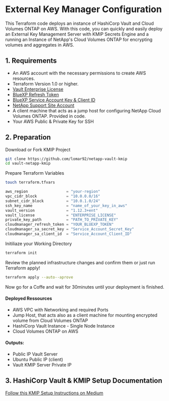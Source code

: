 
# External Key Manager Configuration

This Terraform code deploys an instance of HashiCorp Vault and Cloud Volumes ONTAP on AWS. With this code, you can quickly and easily deploy an External Key Management Server with KMIP Secrets Engine and a running an Instance of NetApp's Cloud Volumes ONTAP for encrypting volumes and aggregates in AWS. 


## 1. Requirements
- An AWS account with the necessary permissions to create AWS resources.
- Terraform Version 1.0 or higher.
- [Vault Enterprise License](https://www.hashicorp.com/products/vault/pricing)
- [BlueXP Refresh Token](https://services.cloud.netapp.com/refresh-token)
- [BlueXP Service Account Key & Client ID](https://console.bluexp.netapp.com/credentials/user-credentials#accountManagement)
- [NetApp Support Site Account](https://docs.netapp.com/us-en/cloud-manager-setup-admin/task-adding-nss-accounts.html)
- A client machine that acts as a jump host for configuring NetApp Cloud Volumes ONTAP. Provided in code. 
- Your AWS Public & Private Key for SSH


## 2. Preparation

Download or Fork KMIP Project

```bash
git clone https://github.com/lomar92/netapp-vault-kmip
cd vault-netapp-kmip
```

Prepare Terraform Variables 
```bash
touch terraform.tfvars
```

```javascript
aws_region                 = "your-region"
vpc_cidr_block             = "10.0.0.0/16"
subnet_cidr_block          = "10.0.1.0/24"
ssh_key_name               = "name_of_your_key_in_aws"
vault_version              = "1.12.3+ent"
vault_license              = "ENTERPRISE_LICENSE"
private_key_path           = "PATH_TO_PRIVATE_KEY"
cloudmanager_refresh_token = "YOUR_BLUEXP_TOKEN"
cloudmanager_sa_secret_key = "Service_Account_Secret_Key"
cloudmanager_sa_client_id  = "Service_Account_Client_ID"
```

Initiliaze your Working Directory 
```bash
terraform init 
```

Review the planned infrastructure changes and confirm them or just run Terraform apply!

```bash
terraform apply --auto--aprove
```
Now go for a Coffe and wait for 30minutes until your deployment is finished.

#### Deployed Ressources 
- AWS VPC with Networking and required Ports
- Jump Host, that acts also as a client machine for mounting encrypted volume from Cloud Volumes ONTAP
- HashiCorp Vault Instance - Single Node Instance
- Cloud Volumes ONTAP on AWS 

#### Outputs: 
- Public IP Vault Server
- Ubuntu Public IP (client)
- Vault KMIP Server Private IP

## 3. HashiCorp Vault & KMIP Setup Documentation

[Follow this KMIP Setup Instructions on Medium](LINK_TO_MY_BLOG)